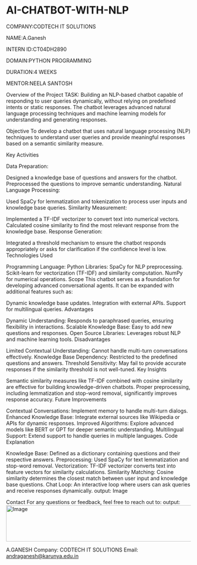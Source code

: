 # AI-CHATBOT-WITH-NLP

COMPANY:CODTECH IT SOLUTIONS

NAME:A.Ganesh

INTERN ID:CT04DH2890

DOMAIN:PYTHON PROGRAMMING

DURATION:4 WEEKS

MENTOR:NEELA SANTOSH

Overview of the Project TASK: Building an NLP-based chatbot capable of responding to user queries dynamically, without relying on predefined intents or static responses. The chatbot leverages advanced natural language processing techniques and machine learning models for understanding and generating responses.

Objective To develop a chatbot that uses natural language processing (NLP) techniques to understand user queries and provide meaningful responses based on a semantic similarity measure.

Key Activities

Data Preparation:

Designed a knowledge base of questions and answers for the chatbot.
Preprocessed the questions to improve semantic understanding.
Natural Language Processing:

Used SpaCy for lemmatization and tokenization to process user inputs and knowledge base queries.
Similarity Measurement:

Implemented a TF-IDF vectorizer to convert text into numerical vectors.
Calculated cosine similarity to find the most relevant response from the knowledge base.
Response Generation:

Integrated a threshold mechanism to ensure the chatbot responds appropriately or asks for clarification if the confidence level is low.
Technologies Used

Programming Language: Python
Libraries:
SpaCy for NLP preprocessing.
Scikit-learn for vectorization (TF-IDF) and similarity computation.
NumPy for numerical operations.
Scope This chatbot serves as a foundation for developing advanced conversational agents. It can be expanded with additional features such as:

Dynamic knowledge base updates.
Integration with external APIs.
Support for multilingual queries.
Advantages

Dynamic Understanding: Responds to paraphrased queries, ensuring flexibility in interactions.
Scalable Knowledge Base: Easy to add new questions and responses.
Open Source Libraries: Leverages robust NLP and machine learning tools.
Disadvantages

Limited Contextual Understanding: Cannot handle multi-turn conversations effectively.
Knowledge Base Dependency: Restricted to the predefined questions and answers.
Threshold Sensitivity: May fail to provide accurate responses if the similarity threshold is not well-tuned.
Key Insights

Semantic similarity measures like TF-IDF combined with cosine similarity are effective for building knowledge-driven chatbots.
Proper preprocessing, including lemmatization and stop-word removal, significantly improves response accuracy.
Future Improvements

Contextual Conversations:
Implement memory to handle multi-turn dialogs.
Enhanced Knowledge Base:
Integrate external sources like Wikipedia or APIs for dynamic responses.
Improved Algorithms:
Explore advanced models like BERT or GPT for deeper semantic understanding.
Multilingual Support:
Extend support to handle queries in multiple languages.
Code Explanation

Knowledge Base: Defined as a dictionary containing questions and their respective answers.
Preprocessing: Used SpaCy for text lemmatization and stop-word removal.
Vectorization: TF-IDF vectorizer converts text into feature vectors for similarity calculations.
Similarity Matching: Cosine similarity determines the closest match between user input and knowledge base questions.
Chat Loop: An interactive loop where users can ask queries and receive responses dynamically.
output: Image

Contact For any questions or feedback, feel free to reach out to:
output:
<img width="631" height="99" alt="Image" src="https://github.com/user-attachments/assets/eb3b9583-98e3-4a53-a31b-0247511eed7a" />

A.GANESH
Company: CODTECH IT SOLUTIONS
Email: andraganesh@karunya.edu.in

